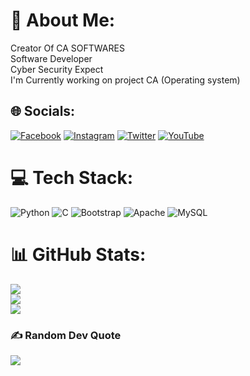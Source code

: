 # 💫 About Me:
Creator Of CA SOFTWARES<br>Software Developer<br>Cyber Security Expect<br>I'm Currently working on project CA (Operating system)<br>


## 🌐 Socials:
[![Facebook](https://img.shields.io/badge/Facebook-%231877F2.svg?logo=Facebook&logoColor=white)](https://facebook.com/https://m.facebook.com/harshil.anuwadia.7) [![Instagram](https://img.shields.io/badge/Instagram-%23E4405F.svg?logo=Instagram&logoColor=white)](https://instagram.com/https://www.instagram.com/harshil_anuwadia_official/?hl=en) [![Twitter](https://img.shields.io/badge/Twitter-%231DA1F2.svg?logo=Twitter&logoColor=white)](https://twitter.com/https://twitter.com/harshil_cs) [![YouTube](https://img.shields.io/badge/YouTube-%23FF0000.svg?logo=YouTube&logoColor=white)](https://youtube.com/c/https://youtube.com/channel/UC0gS-qpqaIEklKMS109bDWA) 

# 💻 Tech Stack:
![Python](https://img.shields.io/badge/python-3670A0?style=for-the-badge&logo=python&logoColor=ffdd54) ![C](https://img.shields.io/badge/c-%2300599C.svg?style=for-the-badge&logo=c&logoColor=white) ![Bootstrap](https://img.shields.io/badge/bootstrap-%23563D7C.svg?style=for-the-badge&logo=bootstrap&logoColor=white) ![Apache](https://img.shields.io/badge/apache-%23D42029.svg?style=for-the-badge&logo=apache&logoColor=white) ![MySQL](https://img.shields.io/badge/mysql-%2300f.svg?style=for-the-badge&logo=mysql&logoColor=white)
# 📊 GitHub Stats:
![](https://github-readme-stats.vercel.app/api?username=Harshil-Anuwadia&theme=dark&hide_border=false&include_all_commits=true&count_private=false)<br/>
![](https://github-readme-streak-stats.herokuapp.com/?user=Harshil-Anuwadia&theme=dark&hide_border=false)<br/>
![](https://github-readme-stats.vercel.app/api/top-langs/?username=Harshil-Anuwadia&theme=dark&hide_border=false&include_all_commits=true&count_private=false&layout=compact)

### ✍️ Random Dev Quote
![](https://quotes-github-readme.vercel.app/api?type=horizontal&theme=radical)


